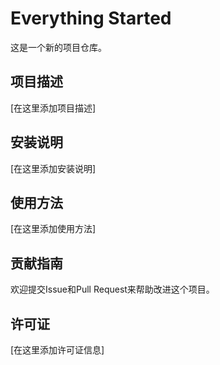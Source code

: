 # Everything Started

这是一个新的项目仓库。

## 项目描述
[在这里添加项目描述]

## 安装说明
[在这里添加安装说明]

## 使用方法
[在这里添加使用方法]

## 贡献指南
欢迎提交Issue和Pull Request来帮助改进这个项目。

## 许可证
[在这里添加许可证信息] 